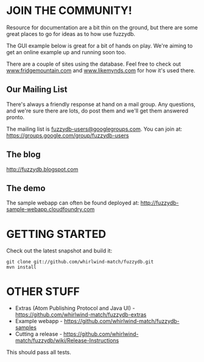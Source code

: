 
JOIN THE COMMUNITY!
===================

Resource for documentation are a bit thin on the ground, but there are some great places to go for ideas as to how use fuzzydb.

The GUI example below is great for a bit of hands on play. We're aiming to get an online example up and running soon too.

There are a couple of sites using the database.  Feel free to check out www.fridgemountain.com and www.likemynds.com for how it's used there.

Our Mailing List
----------------

There's always a friendly response at hand on a mail group.  Any questions, and we're sure there are lots, do post them and we'll get them answered pronto.

The mailing list is fuzzydb-users@googlegroups.com.  You can join at: https://groups.google.com/group/fuzzydb-users

The blog
--------
http://fuzzydb.blogspot.com

The demo
--------
The sample webapp can often be found deployed at: http://fuzzydb-sample-webapp.cloudfoundry.com


GETTING STARTED
===============

Check out the latest snapshot and build it:

    git clone git://github.com/whirlwind-match/fuzzydb.git
    mvn install


OTHER STUFF
============

 * Extras (Atom Publishing Protocol and Java UI) - https://github.com/whirlwind-match/fuzzydb-extras
 * Example webapp - https://github.com/whirlwind-match/fuzzydb-samples
 * Cutting a release - https://github.com/whirlwind-match/fuzzydb/wiki/Release-Instructions
	
This should pass all tests.


